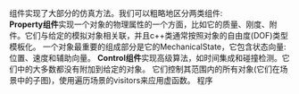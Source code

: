 组件实现了大部分的仿真方法。我们可以粗略地区分两类组件:  
**Property组件**实现一个对象的物理属性的一个方面，比如它的质量、刚度、附件。它们与给定的模拟对象相关联，并且c++类通常按照对象的自由度(DOF)类型模板化。
一个对象最重要的组成部分是它的MechanicalState，它包含状态向量:位置、速度和辅助向量。
**Control组件**实现高级算法，如时间集成和碰撞检测。它们中的大多数都没有附加到给定的对象。
它们控制其范围内的所有对象(它们在场景中的子图)，使用遍历场景的visitors来应用虚函数。
程序
